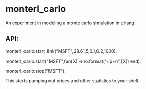 monterl_carlo
=============

An experiment in modeling a monte carlo simulation in erlang
  

## API:  
  
monterl_carlo:start_link("MSFT",28.61,5,0.1,0.2,1000).    

monterl_carlo:start("MSFT",fun(X) -> io:format("~p~n",[X]) end).  
  
monterl_carlo:stop("MSFT").  
  
  
This starts pumping out prices and other statistics to your shell.  

